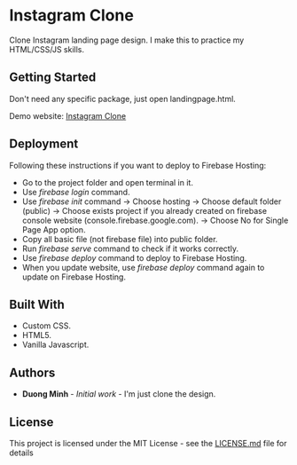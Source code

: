 # Instagram Clone

Clone Instagram landing page design. I make this to practice my HTML/CSS/JS skills.

## Getting Started

Don't need any specific package, just open landingpage.html.

Demo website: [Instagram Clone](https://instagram-clone-5523e.web.app/)

## Deployment

Following these instructions if you want to deploy to Firebase Hosting:
 
 * Go to the project folder and open terminal in it.
 * Use *firebase login* command.
 * Use *firebase init* command -> Choose hosting -> Choose default folder (public) -> Choose exists project if you already created on firebase console website (console.firebase.google.com). -> Choose No for Single Page App option.
 * Copy all basic file (not firebase file) into public folder.
 * Run *firebase serve* command to check if it works correctly.
 * Use *firebase deploy* command to deploy to Firebase Hosting.
 * When you update website, use *firebase deploy* command again to update on Firebase Hosting.

## Built With

* Custom CSS.
* HTML5.
* Vanilla Javascript.

## Authors

* **Duong Minh** - *Initial work* - I'm just clone the design.

## License

This project is licensed under the MIT License - see the [LICENSE.md](LICENSE.md) file for details

